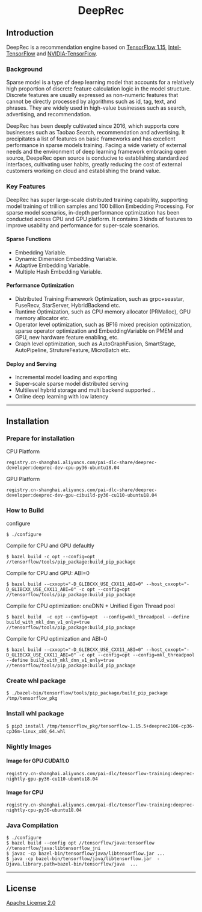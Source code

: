 <h1 align="center">
    DeepRec
</h1>

## **Introduction**
DeepRec is a recommendation engine based on [TensorFlow 1.15](https://www.tensorflow.org/), [Intel-TensorFlow](https://github.com/Intel-tensorflow/tensorflow) and [NVIDIA-TensorFlow](https://github.com/NVIDIA/tensorflow).


### **Background**
Sparse model is a type of deep learning model that accounts for a relatively high proportion of discrete feature calculation logic in the model structure. Discrete features are usually expressed as non-numeric features that cannot be directly processed by algorithms such as id, tag, text, and phrases. They are widely used in high-value businesses such as search, advertising, and recommendation.


DeepRec has been deeply cultivated since 2016, which supports core businesses such as Taobao Search, recommendation and advertising. It precipitates a list of features on basic frameworks and has excellent performance in sparse models training. Facing a wide variety of external needs and the environment of deep learning framework embracing open source, DeepeRec open source is conducive to establishing standardized interfaces, cultivating user habits, greatly reducing the cost of external customers working on cloud and establishing the brand value.

### **Key Features**
DeepRec has super large-scale distributed training capability, supporting model training of trillion samples and 100 billion Embedding Processing. For sparse model scenarios, in-depth performance optimization has been conducted across CPU and GPU platform. It contains 3 kinds of features to improve usability and performance for super-scale scenarios. 
#### **Sparse Functions**
 - Embedding Variable.
 - Dynamic Dimension Embedding Variable.
 - Adaptive Embedding Variable.
 - Multiple Hash Embedding Variable.
 #### **Performance Optimization**
 - Distributed Training Framework Optimization, such as grpc+seastar, FuseRecv, StarServer, HybridBackend etc.
 - Runtime Optimization, such as CPU memory allocator (PRMalloc), GPU memory allocator etc.
 - Operator level optimization, such as BF16 mixed precision  optimization, sparse operator optimization and EmbeddingVariable on PMEM and GPU, new hardware feature enabling, etc.
 - Graph level optimization, such as AutoGraphFusion, SmartStage, AutoPipeline, StrutureFeature, MicroBatch etc.
#### **Deploy and Serving**
 - Incremental model loading and exporting
 - Super-scale sparse model distributed serving
 - Multilevel hybrid storage and multi backend supported ..
 - Online deep learning with low latency


***
## **Installation**


### **Prepare for installation**


CPU Platform

```
registry.cn-shanghai.aliyuncs.com/pai-dlc-share/deeprec-developer:deeprec-dev-cpu-py36-ubuntu18.04
```

GPU Platform


```
registry.cn-shanghai.aliyuncs.com/pai-dlc-share/deeprec-developer:deeprec-dev-gpu-cibuild-py36-cu110-ubuntu18.04
```
### **How to Build**

configure
```
$ ./configure
```
Compile for CPU and GPU defaultly
```
$ bazel build -c opt --config=opt //tensorflow/tools/pip_package:build_pip_package
```
Compile for CPU and GPU: ABI=0
```
$ bazel build --cxxopt="-D_GLIBCXX_USE_CXX11_ABI=0" --host_cxxopt="-D_GLIBCXX_USE_CXX11_ABI=0" -c opt --config=opt //tensorflow/tools/pip_package:build_pip_package
```
Compile for CPU optimization: oneDNN + Unified Eigen Thread pool
```
$ bazel build  -c opt --config=opt  --config=mkl_threadpool --define build_with_mkl_dnn_v1_only=true //tensorflow/tools/pip_package:build_pip_package
```
Compile for CPU optimization and ABI=0
```
$ bazel build --cxxopt="-D_GLIBCXX_USE_CXX11_ABI=0" --host_cxxopt="-D_GLIBCXX_USE_CXX11_ABI=0" -c opt --config=opt --config=mkl_threadpool --define build_with_mkl_dnn_v1_only=true //tensorflow/tools/pip_package:build_pip_package
```
### **Create whl package** 
```
$ ./bazel-bin/tensorflow/tools/pip_package/build_pip_package /tmp/tensorflow_pkg
```
### **Install whl package**
```
$ pip3 install /tmp/tensorflow_pkg/tensorflow-1.15.5+deeprec2106-cp36-cp36m-linux_x86_64.whl
```




### **Nightly Images**
#### Image for GPU CUDA11.0
```
registry.cn-shanghai.aliyuncs.com/pai-dlc/tensorflow-training:deeprec-nightly-gpu-py36-cu110-ubuntu18.04
```
#### Image for CPU
```
registry.cn-shanghai.aliyuncs.com/pai-dlc/tensorflow-training:deeprec-nightly-cpu-py36-ubuntu18.04
```

### **Java Compilation**
```
$ ./configure
$ bazel build --config opt //tensorflow/java:tensorflow   //tensorflow/java:libtensorflow_jni
$ javac -cp bazel-bin/tensorflow/java/libtensorflow.jar ...
$ java -cp bazel-bin/tensorflow/java/libtensorflow.jar  -Djava.library.path=bazel-bin/tensorflow/java  ...

```


***
## **License**

[Apache License 2.0](LICENSE)
